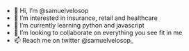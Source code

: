 - 👋 Hi, I’m @samuelvelosop
- 👀 I’m interested in insurance, retail and healthcare
- 🌱 I’m currently learning python and javascript
- 💞️ I’m looking to collaborate on everything you see fit in me
- 📫 Reach me on twitter @samuelvelosop_

<!---
samuelvelosop/samuelvelosop is a ✨ special ✨ repository because its `README.md` (this file) appears on your GitHub profile.
You can click the Preview link to take a look at your changes.
--->
